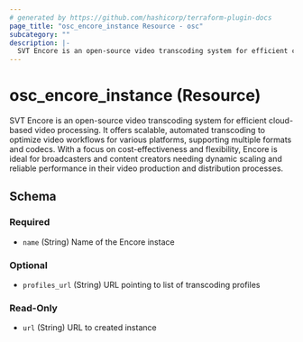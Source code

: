 ```yaml
---
# generated by https://github.com/hashicorp/terraform-plugin-docs
page_title: "osc_encore_instance Resource - osc"
subcategory: ""
description: |-
  SVT Encore is an open-source video transcoding system for efficient cloud-based video processing. It offers scalable, automated transcoding to optimize video workflows for various platforms, supporting multiple formats and codecs. With a focus on cost-effectiveness and flexibility, Encore is ideal for broadcasters and content creators needing dynamic scaling and reliable performance in their video production and distribution processes.
---
```


# osc_encore_instance (Resource)

SVT Encore is an open-source video transcoding system for efficient cloud-based video processing. It offers scalable, automated transcoding to optimize video workflows for various platforms, supporting multiple formats and codecs. With a focus on cost-effectiveness and flexibility, Encore is ideal for broadcasters and content creators needing dynamic scaling and reliable performance in their video production and distribution processes.



<!-- schema generated by tfplugindocs -->
## Schema

### Required

- `name` (String) Name of the Encore instace

### Optional

- `profiles_url` (String) URL pointing to list of transcoding profiles

### Read-Only

- `url` (String) URL to created instance

